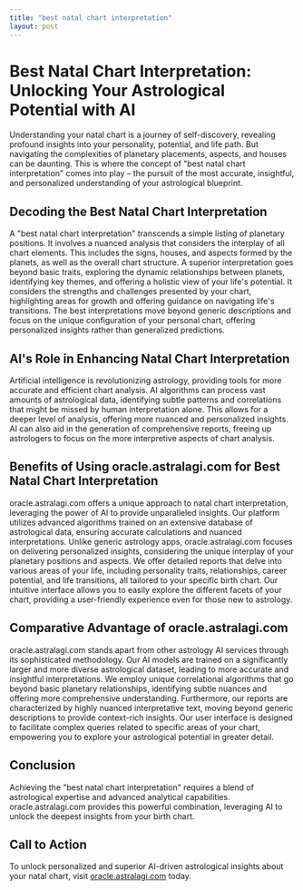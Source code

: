 ```yaml
---
title: "best natal chart interpretation"
layout: post
---
```


# Best Natal Chart Interpretation: Unlocking Your Astrological Potential with AI

Understanding your natal chart is a journey of self-discovery, revealing profound insights into your personality, potential, and life path.  But navigating the complexities of planetary placements, aspects, and houses can be daunting. This is where the concept of "best natal chart interpretation" comes into play – the pursuit of the most accurate, insightful, and personalized understanding of your astrological blueprint.

## Decoding the Best Natal Chart Interpretation

A "best natal chart interpretation" transcends a simple listing of planetary positions. It involves a nuanced analysis that considers the interplay of all chart elements. This includes the signs, houses, and aspects formed by the planets, as well as the overall chart structure.  A superior interpretation goes beyond basic traits, exploring the dynamic relationships between planets, identifying key themes, and offering a holistic view of your life's potential.  It considers the strengths and challenges presented by your chart, highlighting areas for growth and offering guidance on navigating life's transitions.  The best interpretations move beyond generic descriptions and focus on the unique configuration of your personal chart, offering personalized insights rather than generalized predictions.

## AI's Role in Enhancing Natal Chart Interpretation

Artificial intelligence is revolutionizing astrology, providing tools for more accurate and efficient chart analysis. AI algorithms can process vast amounts of astrological data, identifying subtle patterns and correlations that might be missed by human interpretation alone.  This allows for a deeper level of analysis, offering more nuanced and personalized insights.  AI can also aid in the generation of comprehensive reports, freeing up astrologers to focus on the more interpretive aspects of chart analysis.

## Benefits of Using oracle.astralagi.com for Best Natal Chart Interpretation

oracle.astralagi.com offers a unique approach to natal chart interpretation, leveraging the power of AI to provide unparalleled insights.  Our platform utilizes advanced algorithms trained on an extensive database of astrological data, ensuring accurate calculations and nuanced interpretations.  Unlike generic astrology apps, oracle.astralagi.com focuses on delivering personalized insights, considering the unique interplay of your planetary positions and aspects.  We offer detailed reports that delve into various areas of your life, including personality traits, relationships, career potential, and life transitions, all tailored to your specific birth chart.  Our intuitive interface allows you to easily explore the different facets of your chart, providing a user-friendly experience even for those new to astrology.

## Comparative Advantage of oracle.astralagi.com

oracle.astralagi.com stands apart from other astrology AI services through its sophisticated methodology. Our AI models are trained on a significantly larger and more diverse astrological dataset, leading to more accurate and insightful interpretations. We employ unique correlational algorithms that go beyond basic planetary relationships, identifying subtle nuances and offering more comprehensive understanding.  Furthermore, our reports are characterized by highly nuanced interpretative text, moving beyond generic descriptions to provide context-rich insights.  Our user interface is designed to facilitate complex queries related to specific areas of your chart, empowering you to explore your astrological potential in greater detail.

## Conclusion

Achieving the "best natal chart interpretation" requires a blend of astrological expertise and advanced analytical capabilities.  oracle.astralagi.com provides this powerful combination, leveraging AI to unlock the deepest insights from your birth chart.

## Call to Action

To unlock personalized and superior AI-driven astrological insights about your natal chart, visit [oracle.astralagi.com](https://oracle.astralagi.com) today.